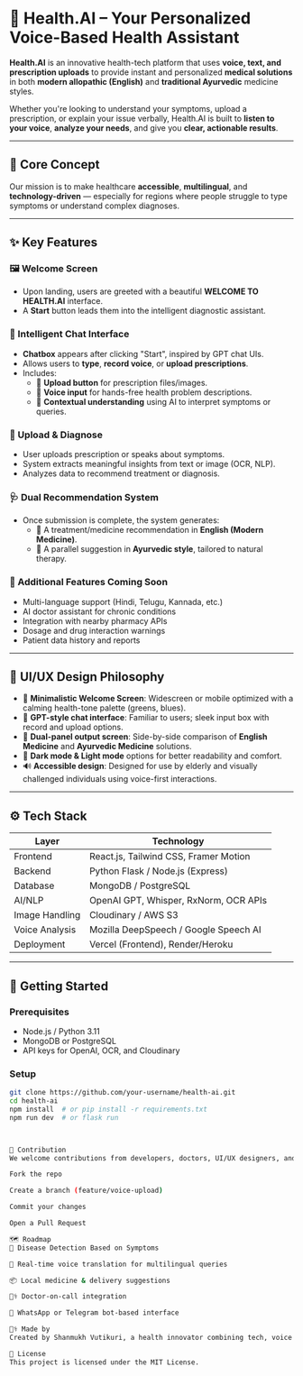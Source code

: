 # 🏥 Health.AI – Your Personalized Voice-Based Health Assistant

**Health.AI** is an innovative health-tech platform that uses **voice, text, and prescription uploads** to provide instant and personalized **medical solutions** in both **modern allopathic (English)** and **traditional Ayurvedic** medicine styles.

Whether you're looking to understand your symptoms, upload a prescription, or explain your issue verbally, Health.AI is built to **listen to your voice**, **analyze your needs**, and give you **clear, actionable results**.

---

## 🌟 Core Concept

Our mission is to make healthcare **accessible**, **multilingual**, and **technology-driven** — especially for regions where people struggle to type symptoms or understand complex diagnoses.

---

## ✨ Key Features

### 🖼️ Welcome Screen
- Upon landing, users are greeted with a beautiful **WELCOME TO HEALTH.AI** interface.
- A **Start** button leads them into the intelligent diagnostic assistant.

### 💬 Intelligent Chat Interface
- **Chatbox** appears after clicking "Start", inspired by GPT chat UIs.
- Allows users to **type**, **record voice**, or **upload prescriptions**.
- Includes:
  - 📎 **Upload button** for prescription files/images.
  - 🎤 **Voice input** for hands-free health problem descriptions.
  - 🧠 **Contextual understanding** using AI to interpret symptoms or queries.

### 🧾 Upload & Diagnose
- User uploads prescription or speaks about symptoms.
- System extracts meaningful insights from text or image (OCR, NLP).
- Analyzes data to recommend treatment or diagnosis.

### 🩺 Dual Recommendation System
- Once submission is complete, the system generates:
  - 💊 A treatment/medicine recommendation in **English (Modern Medicine)**.
  - 🌿 A parallel suggestion in **Ayurvedic style**, tailored to natural therapy.

### 🧪 Additional Features Coming Soon
- Multi-language support (Hindi, Telugu, Kannada, etc.)
- AI doctor assistant for chronic conditions
- Integration with nearby pharmacy APIs
- Dosage and drug interaction warnings
- Patient data history and reports

---

## 🎨 UI/UX Design Philosophy

- 🎯 **Minimalistic Welcome Screen**: Widescreen or mobile optimized with a calming health-tone palette (greens, blues).
- 💬 **GPT-style chat interface**: Familiar to users; sleek input box with record and upload options.
- 🧪 **Dual-panel output screen**: Side-by-side comparison of **English Medicine** and **Ayurvedic Medicine** solutions.
- 🌙 **Dark mode & Light mode** options for better readability and comfort.
- 🔊 **Accessible design**: Designed for use by elderly and visually challenged individuals using voice-first interactions.

---

## ⚙️ Tech Stack

| Layer            | Technology                            |
|------------------|----------------------------------------|
| Frontend         | React.js, Tailwind CSS, Framer Motion |
| Backend          | Python Flask / Node.js (Express)      |
| Database         | MongoDB / PostgreSQL                  |
| AI/NLP           | OpenAI GPT, Whisper, RxNorm, OCR APIs |
| Image Handling   | Cloudinary / AWS S3                   |
| Voice Analysis   | Mozilla DeepSpeech / Google Speech AI |
| Deployment       | Vercel (Frontend), Render/Heroku      |

---

## 🚀 Getting Started

### Prerequisites
- Node.js / Python 3.11
- MongoDB or PostgreSQL
- API keys for OpenAI, OCR, and Cloudinary

### Setup

```bash
git clone https://github.com/your-username/health-ai.git
cd health-ai
npm install  # or pip install -r requirements.txt
npm run dev  # or flask run



🤝 Contribution
We welcome contributions from developers, doctors, UI/UX designers, and researchers in Ayurveda or Health AI. To contribute:

Fork the repo

Create a branch (feature/voice-upload)

Commit your changes

Open a Pull Request

🗺️ Roadmap
🔬 Disease Detection Based on Symptoms

🔄 Real-time voice translation for multilingual queries

📦 Local medicine & delivery suggestions

👨‍⚕️ Doctor-on-call integration

💬 WhatsApp or Telegram bot-based interface

👨‍⚕️ Made by
Created by Shanmukh Vutikuri, a health innovator combining tech, voice AI, and accessible medicine to empower patients at the grassroots level.

📄 License
This project is licensed under the MIT License.
